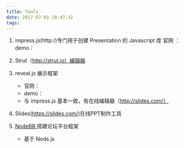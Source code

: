 ```yaml
---
title: Tools
date: 2017-07-01 20:47:32
tags:
---
```

1. impress.js(http:/)专门用于创建 Presentation 的 Javascript 库
官网 ：
demo：

2. Strut（http://strut.io）编辑器
3. reveal.js 展示框架
    + 官网：
    + demo：
    + 与 impress.js 基本一致，有在线编辑器（http://slides.com/）
4. Slides(https://slides.com/)在线PPT制作工具
5. [NodeBB](https://community.nodebb.org/),搭建论坛平台框架
    - 基于 Nods.js 